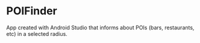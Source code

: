 # POIFinder
App created with Android Studio that informs about POIs (bars, restaurants, etc) in a selected radius.
